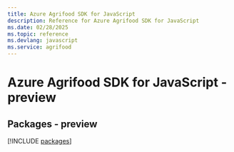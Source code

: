 ```yaml
---
title: Azure Agrifood SDK for JavaScript
description: Reference for Azure Agrifood SDK for JavaScript
ms.date: 02/28/2025
ms.topic: reference
ms.devlang: javascript
ms.service: agrifood
---
```

# Azure Agrifood SDK for JavaScript - preview
## Packages - preview
[!INCLUDE [packages](agrifood-index.md)]
